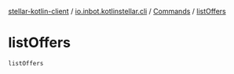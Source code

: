 [stellar-kotlin-client](../../index.md) / [io.inbot.kotlinstellar.cli](../index.md) / [Commands](index.md) / [listOffers](./list-offers.md)

# listOffers

`listOffers`